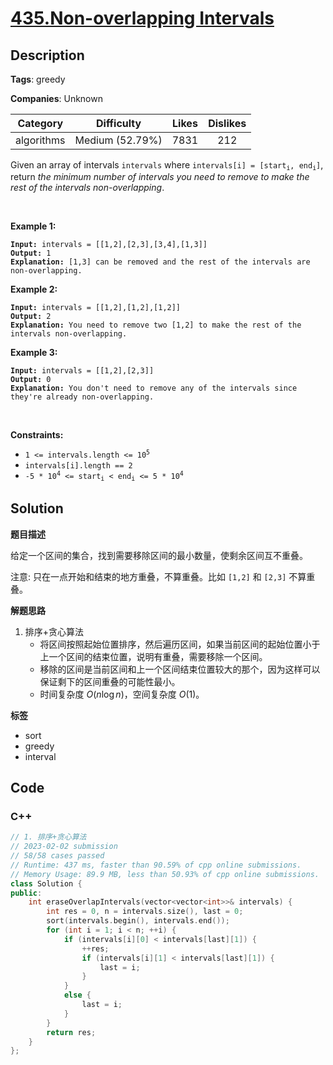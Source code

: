 # [435.Non-overlapping Intervals](https://leetcode.com/problems/non-overlapping-intervals/description/)

## Description

**Tags**: greedy

**Companies**: Unknown

|  Category  |   Difficulty    | Likes | Dislikes |
| :--------: | :-------------: | :---: | :------: |
| algorithms | Medium (52.79%) | 7831  |   212    |

<p>Given an array of intervals <code>intervals</code> where <code>intervals[i] = [start<sub>i</sub>, end<sub>i</sub>]</code>, return <em>the minimum number of intervals you need to remove to make the rest of the intervals non-overlapping</em>.</p>
<p>&nbsp;</p>
<p><strong class="example">Example 1:</strong></p>
<pre><code><strong>Input:</strong> intervals = [[1,2],[2,3],[3,4],[1,3]]
<strong>Output:</strong> 1
<strong>Explanation:</strong> [1,3] can be removed and the rest of the intervals are non-overlapping.</code></pre>
<p><strong class="example">Example 2:</strong></p>
<pre><code><strong>Input:</strong> intervals = [[1,2],[1,2],[1,2]]
<strong>Output:</strong> 2
<strong>Explanation:</strong> You need to remove two [1,2] to make the rest of the intervals non-overlapping.</code></pre>
<p><strong class="example">Example 3:</strong></p>
<pre><code><strong>Input:</strong> intervals = [[1,2],[2,3]]
<strong>Output:</strong> 0
<strong>Explanation:</strong> You don&#39;t need to remove any of the intervals since they&#39;re already non-overlapping.</code></pre>
<p>&nbsp;</p>
<p><strong>Constraints:</strong></p>
<ul>
  <li><code>1 &lt;= intervals.length &lt;= 10<sup>5</sup></code></li>
  <li><code>intervals[i].length == 2</code></li>
  <li><code>-5 * 10<sup>4</sup> &lt;= start<sub>i</sub> &lt; end<sub>i</sub> &lt;= 5 * 10<sup>4</sup></code></li>
</ul>

## Solution

**题目描述**

给定一个区间的集合，找到需要移除区间的最小数量，使剩余区间互不重叠。

注意: 只在一点开始和结束的地方重叠，不算重叠。比如 `[1,2]` 和 `[2,3]` 不算重叠。

**解题思路**

1. 排序+贪心算法
   - 将区间按照起始位置排序，然后遍历区间，如果当前区间的起始位置小于上一个区间的结束位置，说明有重叠，需要移除一个区间。
   - 移除的区间是当前区间和上一个区间结束位置较大的那个，因为这样可以保证剩下的区间重叠的可能性最小。
   - 时间复杂度 $O(n\log n)$，空间复杂度 $O(1)$。

**标签**

- sort
- greedy
- interval

<!-- code start -->
## Code

### C++

```cpp
// 1. 排序+贪心算法
// 2023-02-02 submission
// 58/58 cases passed
// Runtime: 437 ms, faster than 90.59% of cpp online submissions.
// Memory Usage: 89.9 MB, less than 50.93% of cpp online submissions.
class Solution {
public:
    int eraseOverlapIntervals(vector<vector<int>>& intervals) {
        int res = 0, n = intervals.size(), last = 0;
        sort(intervals.begin(), intervals.end());
        for (int i = 1; i < n; ++i) {
            if (intervals[i][0] < intervals[last][1]) {
                ++res;
                if (intervals[i][1] < intervals[last][1]) {
                    last = i;
                }
            }
            else {
                last = i;
            }
        }
        return res;
    }
};
```

<!-- code end -->
